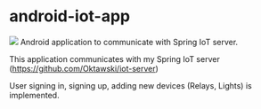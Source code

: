# android-iot-app
![](https://img.shields.io/badge/Android-3DDC84?style=for-the-badge&logo=android&logoColor=white)
Android application to communicate with Spring IoT server.

This application communicates with my Spring IoT server (https://github.com/Oktawski/iot-server)

User signing in, signing up, adding new devices (Relays, Lights) is implemented.
